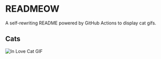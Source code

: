 # READMEOW

A self-rewriting README powered by GitHub Actions to display cat gifs.

## Cats

![In Love Cat GIF](https://media0.giphy.com/media/MDJ9IbxxvDUQM/200.gif?cid=9acd02da6t7z5gdnivwurzv9c8ok4ce406u6p2au978cem5g&ep=v1_gifs_search&rid=200.gif&ct=g)
